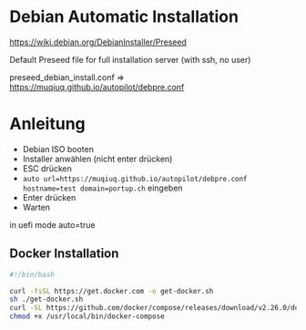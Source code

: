# Debian Automatic Installation

https://wiki.debian.org/DebianInstaller/Preseed

Default Preseed file for full installation server (with ssh, no user)

preseed_debian_install.conf => https://muqiuq.github.io/autopilot/debpre.conf

# Anleitung
 - Debian ISO booten
 - Installer anwählen (nicht enter drücken) 
 - ESC drücken
 - `auto url=https://muqiuq.github.io/autopilot/debpre.conf hostname=test domain=portup.ch` eingeben
 - Enter drücken
 - Warten

in uefi mode auto=true

## Docker Installation

```bash
#!/bin/bash

curl -fsSL https://get.docker.com -o get-docker.sh
sh ./get-docker.sh
curl -SL https://github.com/docker/compose/releases/download/v2.26.0/docker-compose-linux-x86_64 -o /usr/local/bin/docker-compose
chmod +x /usr/local/bin/docker-compose
```
